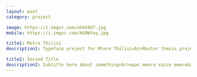 ```yaml
---
layout: post
category: project

image: https://i.imgur.com/ahm50d7.jpg
mobile: https://i.imgur.com/kG0WYay.jpg

title1: Metro Tbilisi
description1: Typeface project for Mtero Tbilisi<br>Master thesis project

title2: Second Title
description2: Subtitle here about something<br>aqac meore xazze ewereba xolme rame
---
```

